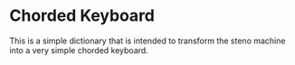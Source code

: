 # Chorded Keyboard
This is a simple dictionary that is intended to transform the steno machine into a very simple chorded keyboard.
